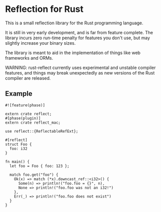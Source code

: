 # Reflection for Rust

This is a small reflection library for the Rust programming language.

It is still in very early development, and is far from feature complete. The library incurs zero
run-time penalty for features you don't use, but may slightly increase your binary sizes.

The library is meant to aid in the implementation of things like web frameworks and ORMs.

WARNING: rust-reflect currently uses experimental and unstable compiler features, and things may break
unexpectedly as new versions of the Rust compiler are released.

## Example

```
#![feature(phase)]

extern crate reflect;
#[phase(plugin)]
extern crate reflect_mac;

use reflect::{ReflectableRefExt};

#[reflect]
struct Foo {
  foo: i32
}

fn main() {
  let foo = Foo { foo: 123 };

  match foo.get("foo") {
    Ok(x) => match (*x).downcast_ref::<i32>() {
      Some(n) => println!("foo.foo = {}", n),
      None => println!("foo.foo was not an i32!")
    },
    Err(_) => println!("foo.foo does not exist")
  }
}
```
